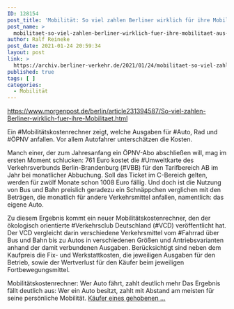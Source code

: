 ```yaml
---
ID: 128154
post_title: 'Mobilität: So viel zahlen Berliner wirklich für ihre Mobilität, aus Berliner Morgenpost'
post_name: >
  mobilitaet-so-viel-zahlen-berliner-wirklich-fuer-ihre-mobilitaet-aus-berliner-morgenpost
author: Ralf Reineke
post_date: 2021-01-24 20:59:34
layout: post
link: >
  https://archiv.berliner-verkehr.de/2021/01/24/mobilitaet-so-viel-zahlen-berliner-wirklich-fuer-ihre-mobilitaet-aus-berliner-morgenpost/
published: true
tags: [ ]
categories:
  - Mobilität
---
```

https://www.morgenpost.de/berlin/article231394587/So-viel-zahlen-Berliner-wirklich-fuer-ihre-Mobilitaet.html

Ein #Mobilitätskostenrechner zeigt, welche Ausgaben für #Auto, Rad und #ÖPNV anfallen. Vor allem Autofahrer unterschätzen die Kosten.

Manch einer, der zum Jahresanfang ein ÖPNV-Abo abschließen will, mag im ersten Moment schlucken: 761 Euro kostet die #Umweltkarte des Verkehrsverbunds Berlin-Brandenburg (#VBB) für den Tarifbereich AB im Jahr bei monatlicher Abbuchung. Soll das Ticket im C-Bereich gelten, werden für zwölf Monate schon 1008 Euro fällig. Und doch ist die Nutzung von Bus und Bahn preislich geradezu ein Schnäppchen verglichen mit den Beträgen, die monatlich für andere Verkehrsmittel anfallen, namentlich: das eigene Auto.

Zu diesem Ergebnis kommt ein neuer Mobilitätskostenrechner, den der ökologisch orientierte #Verkehrsclub Deutschland (#VCD) veröffentlicht hat. Der VCD vergleicht darin verschiedene Verkehrsmittel vom #Fahrrad über Bus und Bahn bis zu Autos in verschiedenen Größen und Antriebsvarianten anhand der damit verbundenen Ausgaben. Berücksichtigt sind neben dem Kaufpreis die Fix- und Werkstattkosten, die jeweiligen Ausgaben für den Betrieb, sowie der Wertverlust für den Käufer beim jeweiligen Fortbewegungsmittel.

Mobilitätskostenrechner: Wer Auto fährt, zahlt deutlich mehr
Das Ergebnis fällt deutlich aus: Wer ein Auto besitzt, zahlt mit Abstand am meisten für seine persönliche Mobilität. <a href="https://www.morgenpost.de/berlin/article231394587/So-viel-zahlen-Berliner-wirklich-fuer-ihre-Mobilitaet.html">Käufer eines gehobenen ...</a>